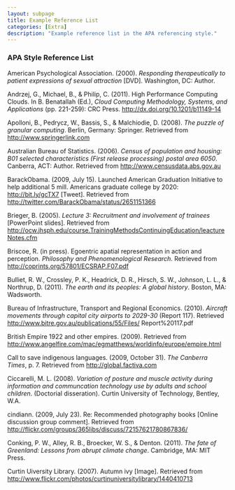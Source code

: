 ```yaml
---
layout: subpage
title: Example Reference List
categories: [Extra]
description: "Example reference list in the APA referencing style."
---
```



### APA Style Reference List

American Psychological Association. (2000). *Responding therapeutically to patient expressions of sexual attraction* [DVD]. Washington, DC: Author.

Andrzej, G., Michael, B., & Philip, C. (2011). High Performance Computing Clouds. In B. Benatallah (Ed.), *Cloud Computing Methodology, Systems, and Applications* (pp. 221-259): CRC Press. http://dx.doi.org/10.1201/b11149-14

Apolloni, B., Pedrycz, W., Bassis, S., & Malchiodie, D. (2008). *The puzzle of granular computing*. Berlin, Germany: Springer. Retrieved from http://www.springerlink.com

Australian Bureau of Statistics. (2006). *Census of population and housing: B01 selected characteristics (First release processing) postal area 6050*. Canberra, ACT: Author. Retrieved from http://www.censusdata.abs.gov.au

BarackObama. (2009, July 15). Launched American Graduation Initiative to help additional 5 mill. Americans graduate college by 2020: http://bit.ly/gcTX7 [Tweet]. Retrieved from
http://twitter.com/BarackObama/status/2651151366

Brieger, B. (2005). *Lecture 3: Recruitment and involvement of trainees* [PowerPoint slides]. Retrieved from http://ocw.jhsph.edu/course.TrainingMethodsContinuingEducation/leactureNotes.cfm

Briscoe, R. (in press). Egoentric apatial representation in action and perception. *Philosophy and Phenomenological Research*. Retrieved from http://coprints.org/57801/ECSRAP.F07.pdf

Bulliet, R. W., Crossley, P. K., Headrick, D. R., Hirsch, S. W., Johnson, L. L., & Northrup, D. (2011). *The earth and its peoples: A global history*. Boston, MA: Wadsworth.

Bureau of Infrastructure, Transport and Regional Economics. (2010). *Aircraft movements through capital city airports to 2029-30* (Report 117). Retrieved http://www.bitre.gov.au/publications/55/Files/ Report%20117.pdf

British Empire 1922 and other empires. (2009). Retrieved from http://www.angelfire.com/mac/egmatthews/worldinfo/europe/empire.html

Call to save indigenous languages. (2009, October 31). *The Canberra Times*, p. 7. Retrieved from http://global.factiva.com

Ciccarelli, M. L. (2008). *Variation of posture and muscle activity during information and communcation technology use by adults and school children*. (Doctorial disseration). Curtin University of Technology, Bentley, W.A.

cindiann. (2009, July 23). Re: Recommended photography books [Online discussion group comment]. Retrieved from http://flickr.com/groups/365libs/discuss/72157621780867836/

Conking, P. W., Alley, R. B., Broecker, W. S., & Denton. (2011). *The fate of Greenland: Lessons from abrupt climate change*. Cambridge, MA: MIT Press.

Curtin Uiversity Library. (2007). Autumn ivy [Image]. Retrieved from http://www.flickr.com/photos/curtinuniversitylibrary/1440410713

